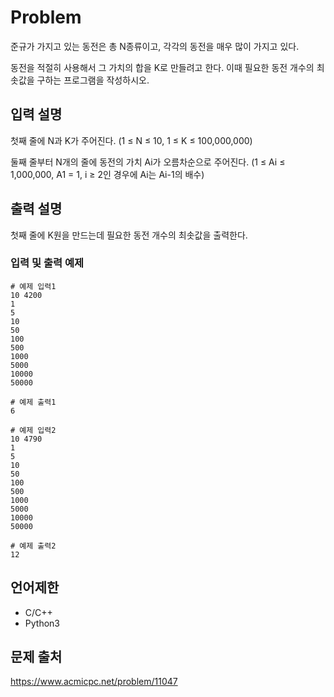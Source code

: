 # Problem

준규가 가지고 있는 동전은 총 N종류이고, 각각의 동전을 매우 많이 가지고 있다.

동전을 적절히 사용해서 그 가치의 합을 K로 만들려고 한다. 이때 필요한 동전 개수의 최솟값을 구하는 프로그램을 작성하시오.

## 입력 설명 

첫째 줄에 N과 K가 주어진다. (1 ≤ N ≤ 10, 1 ≤ K ≤ 100,000,000)

둘째 줄부터 N개의 줄에 동전의 가치 Ai가 오름차순으로 주어진다. (1 ≤ Ai ≤ 1,000,000, A1 = 1, i ≥ 2인 경우에 Ai는 Ai-1의 배수)

## 출력 설명 

첫째 줄에 K원을 만드는데 필요한 동전 개수의 최솟값을 출력한다.

### 입력 및 출력 예제

``` 
# 예제 입력1
10 4200
1
5
10
50
100
500
1000
5000
10000
50000

# 예제 출력1
6

# 예제 입력2
10 4790
1
5
10
50
100
500
1000
5000
10000
50000

# 예제 출력2
12
```

## 언어제한
- C/C++
- Python3

## 문제 출처
https://www.acmicpc.net/problem/11047
